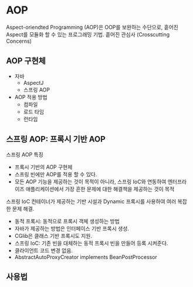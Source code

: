 # AOP
Aspect-oriendted Programming (AOP)은 OOP를 보완하는 수단으로, 흩어진 Aspect를
모듈화 할 수 있는 프로그래밍 기법. 흩어진 관심사 (Crosscutting Concerns)

## AOP 구현체
* 자바
    * AspectJ
    * 스프링 AOP
* AOP 적용 방법
    * 컴파일
    * 로드 타임
    * 런타임
## 스프링 AOP: 프록시 기반 AOP
스프링 AOP 특징
* 프록시 기반의 AOP 구현체
* 스프링 빈에만 AOP를 적용 할 수 있다.
* 모든 AOP 기능을 제공하는 것이 목적이 아니라, 스프링 IoC와 연동하여 엔터프라이즈
애플리케이션에서 가장 흔한 문제에 대한 해결책을 제공하는 것이 목적

스프링 IoC 컨테이너가 제공하는 기반 시설과 Dynamic 프록시를 사용하여 여러
복잡한 문제 해결.
* 동적 프록시: 동적으로 프록시 객체 생성하는 방법
* 자바가 제공하는 방법은 인터페이스 기반 프록시 생성.
* CGlib은 클래스 기반 프록시도 지원.
* 스프링 IoC: 기존 빈을 대체하는 동적 프록시 빈을 만들어 등록 시켜준다.
* 클라이언트 코드 변경 없음.
* AbstractAutoProxyCreator implements BeanPostProcessor

## 사용법